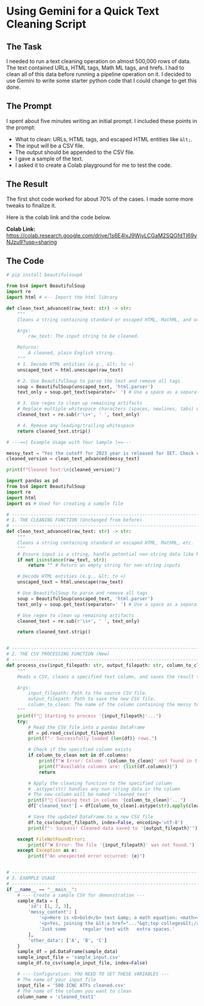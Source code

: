# Using Gemini for a Quick Text Cleaning Script

## The Task

I needed to run a text cleaning operation on almost 500,000 rows of data. The text contained URLs, HTML tags, Math ML tags, and hrefs. I had to clean all of this data before running a pipeline operation on it. I decided to use Gemini to write some starter python code that I could change to get this done.

## The Prompt

I spent about five minutes writing an initial prompt. I included these points in the prompt:
* What to clean: URLs, HTML tags, and escaped HTML entities like `&lt;`.
* The input will be a CSV file.
* The output should be appended to the CSV file.
* I gave a sample of the text.
* I asked it to create a Colab playground for me to test the code.

## The Result

The first shot code worked for about 70% of the cases. I made some more tweaks to finalize it.

Here is the colab link and the code below.

**Colab Link:** https://colab.research.google.com/drive/1s6E4lxJ9WjyLCGaM2SQGfdTI69vNJzu9?usp=sharing

## The Code

```python
# pip install beautifulsoup4

from bs4 import BeautifulSoup
import re
import html # <-- Import the html library

def clean_text_advanced(raw_text: str) -> str:
    """
    Cleans a string containing standard or escaped HTML, MathML, and other special characters.

    Args:
        raw_text: The input string to be cleaned.

    Returns:
        A cleaned, plain English string.
    """
    # 1. Decode HTML entities (e.g., &lt; to <)
    unscaped_text = html.unescape(raw_text)

    # 2. Use BeautifulSoup to parse the text and remove all tags
    soup = BeautifulSoup(unscaped_text, 'html.parser')
    text_only = soup.get_text(separator=' ') # Use a space as a separator

    # 3. Use regex to clean up remaining artifacts
    # Replace multiple whitespace characters (spaces, newlines, tabs) with a single space
    cleaned_text = re.sub(r'\s+', ' ', text_only)

    # 4. Remove any leading/trailing whitespace
    return cleaned_text.strip()

# ---==| Example Usage with Your Sample |==---

messy_text = "Yes the cutoff for 2023 year is released for IET. Check out this link for detailed information : [https://www.shiksha.com/college/institute-of-engineering-and-technology-iet-dr-a-p-j-abdul-kalam-technical-university-lucknow-24137/cutoff](https://www.shiksha.com/college/institute-of-engineering-and-technology-iet-dr-a-p-j-abdul-kalam-technical-university-lucknow-24137/cutoff) The AKTU cutoff for B.Tech in Computer Science and Engineering for the general category is expected to be around 32075 for Round 1 and 62320 for Round 4 in the Uttar Pradesh Domicile Quota. The minimum qualifying marks required for various categories in B.Tech courses are 25% for general, 25% for OBC, 20% for SC, and 25% for ST."
cleaned_version = clean_text_advanced(messy_text)

print(f"Cleaned Text:\n{cleaned_version}")

import pandas as pd
from bs4 import BeautifulSoup
import re
import html
import os # Used for creating a sample file

# ----------------------------------------------------------------------------
# 1. THE CLEANING FUNCTION (Unchanged from before)
# ----------------------------------------------------------------------------
def clean_text_advanced(raw_text: str) -> str:
    """
    Cleans a string containing standard or escaped HTML, MathML, etc.
    """
    # Ensure input is a string, handle potential non-string data like NaN
    if not isinstance(raw_text, str):
        return "" # Return an empty string for non-string inputs

    # Decode HTML entities (e.g., &lt; to <)
    unscaped_text = html.unescape(raw_text)

    # Use BeautifulSoup to parse and remove all tags
    soup = BeautifulSoup(unscaped_text, 'html.parser')
    text_only = soup.get_text(separator=' ') # Use a space as a separator

    # Use regex to clean up remaining artifacts
    cleaned_text = re.sub(r'\s+', ' ', text_only)

    return cleaned_text.strip()


# ----------------------------------------------------------------------------
# 2. THE CSV PROCESSING FUNCTION (New)
# ----------------------------------------------------------------------------
def process_csv(input_filepath: str, output_filepath: str, column_to_clean: str):
    """
    Reads a CSV, cleans a specified text column, and saves the result to a new CSV.

    Args:
        input_filepath: Path to the source CSV file.
        output_filepath: Path to save the new CSV file.
        column_to_clean: The name of the column containing the messy text.
    """
    print(f"🔄 Starting to process '{input_filepath}'...")
    try:
        # Read the CSV file into a pandas DataFrame
        df = pd.read_csv(input_filepath)
        print(f"✅ Successfully loaded {len(df)} rows.")

        # Check if the specified column exists
        if column_to_clean not in df.columns:
            print(f"❌ Error: Column '{column_to_clean}' not found in the CSV!")
            print(f"Available columns are: {list(df.columns)}")
            return

        # Apply the cleaning function to the specified column
        # .astype(str) handles any non-string data in the column
        # The new column will be named 'cleaned_text'
        print(f"🧼 Cleaning text in column '{column_to_clean}'...")
        df['cleaned_text'] = df[column_to_clean].astype(str).apply(clean_text_advanced)

        # Save the updated DataFrame to a new CSV file
        df.to_csv(output_filepath, index=False, encoding='utf-8')
        print(f"✨ Success! Cleaned data saved to '{output_filepath}'")

    except FileNotFoundError:
        print(f"❌ Error: The file '{input_filepath}' was not found.")
    except Exception as e:
        print(f"An unexpected error occurred: {e}")


# ----------------------------------------------------------------------------
# 3. EXAMPLE USAGE
# ----------------------------------------------------------------------------
if __name__ == "__main__":
    # --- Create a sample CSV for demonstration ---
    sample_data = {
        'id': [1, 2, 3],
        'messy_content': [
            '<p>Here is <b>bold</b> text &amp; a math equation: <math><mi>a</mi><msup><mi>x</mi><mn>2</mn></msup></math></p>',
            '<p>Yes, joining the &lt;a href="..."&gt;top colleges&lt;/a&gt; can be worthwhile.',
            'Just some      regular text with   extra spaces.'
        ],
        'other_data': ['A', 'B', 'C']
    }
    sample_df = pd.DataFrame(sample_data)
    sample_input_file = 'sample_input.csv'
    sample_df.to_csv(sample_input_file, index=False)

    # --- Configuration: YOU NEED TO SET THESE VARIABLES ---
    # The name of your input file
    input_file = '500 ICNC ATFs cleaned.csv'
    # The name of the column you want to clean
    column_name = 'cleaned_text1'
